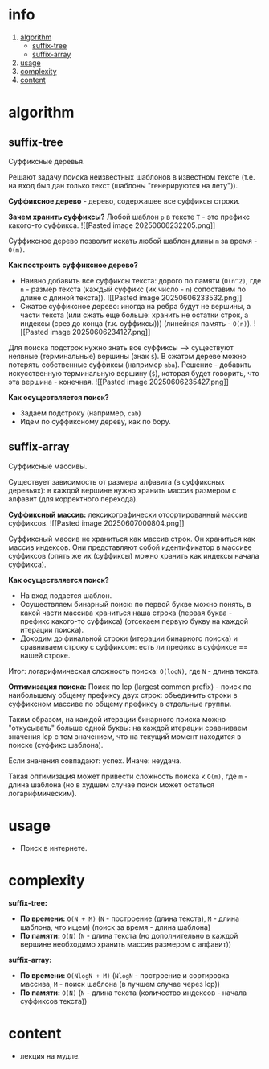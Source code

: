 # info
1) [algorithm](#algorithm)
	- [suffix-tree](##suffix-tree)
	- [suffix-array](##suffix-array)
2) [usage](#usage)
3) [complexity](#complexity)
4) [content](#content)

# algorithm

## suffix-tree
Суффиксные деревья.

Решают задачу поиска неизвестных шаблонов в известном тексте (т.е. на вход был дан только текст (шаблоны "генерируются на лету")).

**Суффиксное дерево** - дерево, содержащее все суффиксы строки.

**Зачем хранить суффиксы?**
Любой шаблон `p` в тексте `T` - это префикс какого-то суффикса.
![[Pasted image 20250606232205.png]]

Суффиксное дерево позволит искать любой шаблон длины `m` за время - `O(m)`.

**Как построить суффиксное дерево?**
- Наивно добавить все суффиксы текста: дорого по памяти (`O(n^2)`, где `n` - размер текста (каждый суффикс (их число - `n`) сопоставим по длине с  длиной текста)).
  ![[Pasted image 20250606233532.png]]
- Сжатое суффиксное дерево: иногда на ребра будут не вершины, а части текста (или сжать еще больше: хранить не остатки строк, а индексы (срез до конца (т.к. суффиксы))) (линейная память - `O(n)`).
  ![[Pasted image 20250606234127.png]]

Для поиска подстрок нужно знать все суффиксы --> существуют неявные (терминальные) вершины (знак `$`). В сжатом дереве можно потерять собственные суффиксы (например `aba`). Решение - добавить искусственную терминальную вершину (`$`), которая будет говорить, что эта вершина - конечная.
![[Pasted image 20250606235427.png]]

**Как осуществляется поиск?**
- Задаем подстроку (например, `cab`)
- Идем по суффиксному дереву, как по бору.

## suffix-array
Суффиксные массивы.

Существует зависимость от размера алфавита (в суффиксных деревьях): в каждой вершине нужно хранить массив размером с алфавит (для корректного перехода).

**Суффиксный массив:** лексикографически отсортированный массив суффиксов.
![[Pasted image 20250607000804.png]]

Суффиксный массив не храниться как массив строк. Он храниться как массив индексов. Они представляют собой идентификатор в массиве суффиксов (опять же их (суффиксы) можно хранить как индексы начала суффикса).

**Как осуществляется поиск?**
- На вход подается шаблон.
- Осуществляем бинарный поиск: по первой букве можно понять, в какой части массива храниться наша строка (первая буква - префикс какого-то суффикса) (отсекаем первую букву на каждой итерации поиска).
- Доходим до финальной строки (итерации бинарного поиска) и сравниваем строку с суффиксом: есть ли префикс в суффиксе == нашей строке.

Итог: логарифмическая сложность поиска: `O(logN)`, где `N` - длина текста.

**Оптимизация поиска:**
Поиск по lcp (largest common prefix) - поиск по наибольшему общему префиксу двух строк: объединить строки в суффиксном массиве по общему префиксу в отдельные группы.

Таким образом, на каждой итерации бинарного поиска можно "откусывать" больше одной буквы: на каждой итерации сравниваем значения lcp с тем значением, что на текущий момент находится в поиске (суффикс шаблона).

Если значения совпадают: успех.
Иначе: неудача.

Такая оптимизация может привести сложность поиска к `O(m)`, где `m` - длина шаблона (но в худшем случае поиск может остаться логарифмическим).
# usage
- Поиск в интернете.

# complexity
**suffix-tree:**
- **По времени:** `O(N + M)` (`N` - построение (длина текста), `M` - длина шаблона, что ищем) (поиск за время - длина шаблона)
- **По памяти:** `O(N)` (`N` - длина текста (но дополнительно в каждой вершине необходимо хранить массив размером с алфавит))

**suffix-array:**
- **По времени:** `O(NlogN + M)` (`NlogN` - построение и сортировка массива, `M` - поиск шаблона (в лучшем случае через lcp))
- **По памяти:** `O(N)` (`N` - длина текста (количество индексов - начала суффиксов текста))

# content
- лекция на мудле.